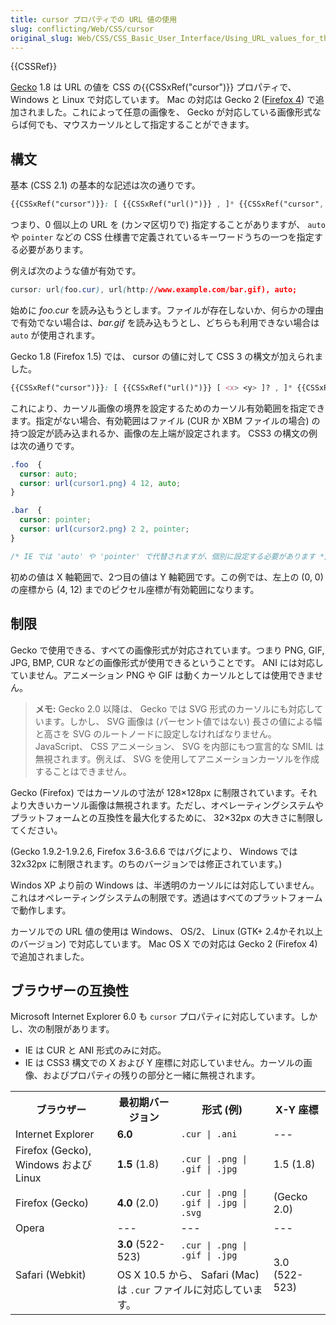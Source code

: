 ```yaml
---
title: cursor プロパティでの URL 値の使用
slug: conflicting/Web/CSS/cursor
original_slug: Web/CSS/CSS_Basic_User_Interface/Using_URL_values_for_the_cursor_property
---
```


{{CSSRef}}

[Gecko](/ja/docs/Mozilla/Gecko) 1.8 は URL の値を CSS の{{CSSxRef("cursor")}} プロパティで、 Windows と Linux で対応しています。 Mac の対応は Gecko 2 ([Firefox 4](/ja/docs/Mozilla/Firefox/Releases/4)) で追加されました。これによって任意の画像を、 Gecko が対応している画像形式ならば何でも、マウスカーソルとして指定することができます。

## 構文

基本 (CSS 2.1) の基本的な記述は次の通りです。

```css
{{CSSxRef("cursor")}}: [ {{CSSxRef("url()")}} , ]* {{CSSxRef("cursor", "<var>&lt;keyword&gt;</var>", "#Values")}}
```

つまり、0 個以上の URL を (カンマ区切りで) 指定することがありますが、 `auto` や `pointer` などの CSS 仕様書で定義されているキーワードうちの一つを指定する必要があります。

例えば次のような値が有効です。

```css
cursor: url(foo.cur), url(http://www.example.com/bar.gif), auto;
```

始めに _foo.cur_ を読み込もうとします。ファイルが存在しないか、何らかの理由で有効でない場合は、_bar.gif_ を読み込もうとし、どちらも利用できない場合は `auto` が使用されます。

Gecko 1.8 (Firefox 1.5) では、 cursor の値に対して CSS 3 の構文が加えられました。

```css
{{CSSxRef("cursor")}}: [ {{CSSxRef("url()")}} [ <x> <y> ]? , ]* {{CSSxRef("cursor", "<var>&lt;keyword&gt;</var>", "#Values")}}
```

これにより、カーソル画像の境界を設定するためのカーソル有効範囲を指定できます。指定がない場合、有効範囲はファイル (CUR か XBM ファイルの場合) の持つ設定が読み込まれるか、画像の左上端が設定されます。 CSS3 の構文の例は次の通りです。

```css
.foo  {
  cursor: auto;
  cursor: url(cursor1.png) 4 12, auto;
}

.bar  {
  cursor: pointer;
  cursor: url(cursor2.png) 2 2, pointer;
}

/* IE では 'auto' や 'pointer' で代替されますが、個別に設定する必要があります */
```

初めの値は X 軸範囲で、2つ目の値は Y 軸範囲です。この例では、左上の (0, 0) の座標から (4, 12) までのピクセル座標が有効範囲になります。

<h2 id="Limitations" name="Limitations">制限</h2>

Gecko で使用できる、すべての画像形式が対応されています。つまり PNG, GIF, JPG, BMP, CUR などの画像形式が使用できるということです。 ANI には対応していません。アニメーション PNG や GIF は動くカーソルとしては使用できません。

> **メモ:** Gecko 2.0 以降は、 Gecko では SVG 形式のカーソルにも対応しています。しかし、 SVG 画像は (パーセント値ではない) 長さの値による幅と高さを SVG のルートノードに設定しなければなりません。 JavaScript、 CSS アニメーション、 SVG を内部にもつ宣言的な SMIL は無視されます。例えば、 SVG を使用してアニメーションカーソルを作成することはできません。

Gecko (Firefox) ではカーソルの寸法が 128×128px に制限されています。それより大きいカーソル画像は無視されます。ただし、オペレーティングシステムやプラットフォームとの互換性を最大化するために、 32×32px の大きさに制限してください。

(Gecko 1.9.2-1.9.2.6, Firefox 3.6-3.6.6 ではバグにより、 Windows では 32x32px に制限されます。のちのバージョンでは修正されています。)

Windos XP より前の Windows は、半透明のカーソルには対応していません。これはオペレーティングシステムの制限です。透過はすべてのプラットフォームで動作します。

カーソルでの URL 値の使用は Windows、 OS/2、 Linux (GTK+ 2.4かそれ以上のバージョン) で対応しています。 Mac OS X での対応は Gecko 2 (Firefox 4) で追加されました。

## ブラウザーの互換性

Microsoft Internet Explorer 6.0 も `cursor` プロパティに対応しています。しかし、次の制限があります。

- IE は CUR と ANI 形式のみに対応。
- IE は CSS3 構文での X および Y 座標に対応していません。カーソルの画像、およびプロパティの残りの部分と一緒に無視されます。

<table class="standard-table">
  <tbody>
    <tr>
      <th>ブラウザー</th>
      <th>最初期バージョン</th>
      <th>形式 (例)</th>
      <th>X-Y 座標</th>
    </tr>
    <tr>
      <td>Internet Explorer</td>
      <td><strong>6.0</strong></td>
      <td><code>.cur | .ani</code></td>
      <td>---</td>
    </tr>
    <tr>
      <td>Firefox (Gecko), Windows および Linux</td>
      <td><strong>1.5</strong> (1.8)</td>
      <td><code>.cur | .png | .gif | .jpg</code></td>
      <td>1.5 (1.8)</td>
    </tr>
    <tr>
      <td>Firefox (Gecko)</td>
      <td><strong>4.0</strong> (2.0)</td>
      <td><code>.cur | .png | .gif | .jpg | .svg</code></td>
      <td>(Gecko 2.0)</td>
    </tr>
    <tr>
      <td>Opera</td>
      <td>---</td>
      <td>---</td>
      <td>---</td>
    </tr>
    <tr>
      <td rowspan="2">Safari (Webkit)</td>
      <td><strong>3.0</strong> (522-523)</td>
      <td><code>.cur | .png | .gif | .jpg</code></td>
      <td rowspan="2">3.0 (522-523)</td>
    </tr>
    <tr>
      <td colspan="2">
        OS X 10.5 から、 Safari (Mac) は <code>.cur</code> ファイルに対応しています。
      </td>
    </tr>
  </tbody>
</table>
